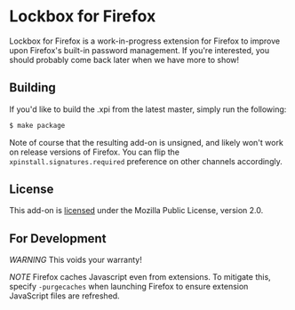 # Lockbox for Firefox

Lockbox for Firefox is a work-in-progress extension for Firefox to improve upon
Firefox's built-in password management. If you're interested, you should
probably come back later when we have more to show!

## Building

If you'd like to build the .xpi from the latest master, simply run the
following:

```sh
$ make package
```

Note of course that the resulting add-on is unsigned, and likely won't work on
release versions of Firefox. You can flip the `xpinstall.signatures.required`
preference on other channels accordingly.

## License

This add-on is [licensed][license-link] under the Mozilla Public License,
version 2.0.

[license-link]: https://github.com/jimporter/gesticulate/blob/master/LICENSE

## For Development

*WARNING* This voids your warranty!

*NOTE*  Firefox caches Javascript even from extensions.  To mitigate this, specify `-purgecaches` when launching Firefox to ensure extension JavaScript files are refreshed.
